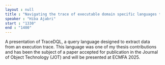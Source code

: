 ```yaml
---
layout : null
title : "Navigating the trace of executable domain specific languages through a trace domain query language."
speaker : "Hiba Ajabri"
start : "1330"
end : "1400"
---
```


A presentation of TraceDQL, a query language designed to extract data from an execution trace. This language was one of my thesis contributions and has been the subject of a paper accepted for publication in the Journal of Object Technology (JOT) and will be presented at ECMFA 2025.